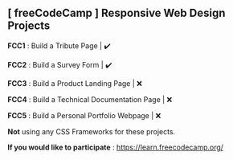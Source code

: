 ## [ freeCodeCamp ] Responsive Web Design Projects
**FCC1** : Build a Tribute Page | :heavy_check_mark:

**FCC2** : Build a Survey Form | :heavy_check_mark:

**FCC3** : Build a Product Landing Page | :x:

**FCC4** : Build a Technical Documentation Page | :x:

**FCC5** : Build a Personal Portfolio Webpage | :x:

**Not** using any CSS Frameworks for these projects.

**If you would like to participate** : https://learn.freecodecamp.org/

